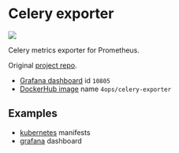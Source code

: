 # Celery exporter

[![](https://images.microbadger.com/badges/image/4ops/celery-exporter.svg)](https://hub.docker.com/r/4ops/celery-exporter "View on Docker Hub")

Celery metrics exporter for Prometheus.

Original [project repo](https://github.com/zerok/celery-prometheus-exporter.git).

- [Grafana dashboard] id `10805`
- [DockerHub image] name `4ops/celery-exporter`

## Examples

- [kubernetes] manifests
- [grafana] dashboard

[dockerhub image]: https://hub.docker.com/r/4ops/celery-exporter
[grafana dashboard]: https://grafana.com/grafana/dashboards/10805
[kubernetes]: https://github.com/4ops/celery-exporter/tree/master/examples/kubernetes
[grafana]: https://github.com/4ops/celery-exporter/blob/master/examples/grafana/dashboard.json
